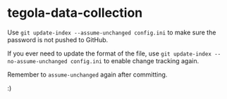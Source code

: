 # tegola-data-collection

Use `git update-index --assume-unchanged config.ini` to make sure the password is not pushed to GitHub. 

If you ever need to update the format of the file, use `git update-index --no-assume-unchanged config.ini` to enable change tracking again. 

Remember to `assume-unchanged` again after committing. 

:)